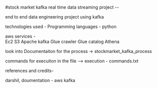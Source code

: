 #stock market kafka real time data streaming project --


end to end data engineering project using kafka

technologies used - 
Programming languages  -  python

aws services -  
    Ec2
    S3
    Apache kafka 
    Glue crawler
    Glue catalog
    Athena
    

look into Documentaiton for the process -> stockmarket_kafka_process

commands for execuiton in the file --> execution - commands.txt


references and credits- 
 
darshil,
doumentation -
  aws 
  kafka
